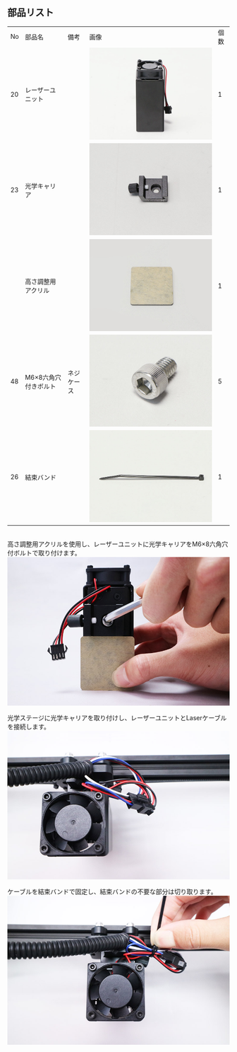## 部品リスト
<table class="packing-list">
<tbody>
<tr>
<td>No</td>
<td>部品名</td>
<td>備考</td>
<td class="packing-img">画像</td>
<td>個数</td>
</tr>
<tr>
<td>20</td>
<td>レーザーユニット</td>
<td></td>
<td><img src="./images/10/kp10-1.jpg" alt="レーザーユニット"></td>
<td>1</td>
</tr>
<tr>
<td>23</td>
<td>光学キャリア</td>
<td></td>
<td><img src="./images/10/kp10-2.jpg" alt="光学キャリア"></td>
<td>1</td>
</tr>
<tr>
<td></td>
<td>高さ調整用アクリル</td>
<td></td>
<td><img src="./images/10/kp10-3.jpg" alt="高さ調整用アクリル"></td>
<td>1</td>
</tr>
<tr>
<td>48</td>
<td>M6&times;8六角穴付きボルト</td>
<td>ネジケース</td>
<td><img src="./images/10/kp10-4.jpg" alt="M6&times;8六角穴付きボルト"></td>
<td>5</td>
</tr>
<tr>
<td>26</td>
<td>結束バンド</td>
<td></td>
<td><img src="./images/10/kp10-5.jpg" alt="結束バンド"></td>
<td>1</td>
</tr>
</tbody>
</table>

<br>  
高さ調整用アクリルを使用し、レーザーユニットに光学キャリアをM6&times;8六角穴付ボルトで取り付けます。
<img src="./images/10/mini-1000mm_10_01.jpg">

光学ステージに光学キャリアを取り付けし、レーザーユニットとLaserケーブルを接続します。
<img src="./images/10/mini-1000mm_10_02.jpg">

ケーブルを結束バンドで固定し、結束バンドの不要な部分は切り取ります。
<img src="./images/10/mini-1000mm_10_03.jpg">
